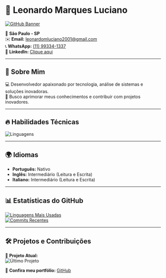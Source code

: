 # 🚀 Leonardo Marques Luciano  

[![GitHub Banner](https://github-readme-stats.vercel.app/api?username=LeooLuciano&show_icons=true&theme=radical)](https://github.com/LeooLuciano)  

📍 **São Paulo - SP**  
✉️ **Email:** [leonardomluciano2001@gmail.com](mailto:leonardomluciano2001@gmail.com)  
📞 **WhatsApp:** [(11) 99334-1337](https://wa.me/5511993341337)  
🔗 **LinkedIn:** [Clique aqui](https://www.linkedin.com/in/leonardo-m-bbb141166)  

---

## 📌 Sobre Mim  
💻 Desenvolvedor apaixonado por tecnologia, análise de sistemas e soluções inovadoras.  
🎯 Busco aprimorar meus conhecimentos e contribuir com projetos inovadores.  

---

## 🔥 Habilidades Técnicas  
![Linguagens](https://skillicons.dev/icons?i=java,js,html,css,c,python,mysql,postgres,linux,windows&theme=dark)  

---

## 🌍 Idiomas  
- **Português:** Nativo  
- **Inglês:** Intermediário (Leitura e Escrita)  
- **Italiano:** Intermediário (Leitura e Escrita)  

---

## 📊 Estatísticas do GitHub  
[![Linguagens Mais Usadas](https://github-readme-stats.vercel.app/api/top-langs/?username=LeooLuciano&layout=compact&theme=radical)](https://github.com/LeooLuciano)  
[![Commits Recentes](https://streak-stats.demolab.com/?user=LeooLuciano&theme=radical)](https://github.com/LeooLuciano)  

---

## 🛠️ Projetos e Contribuições  
🔗 **Projeto Atual:**  
![Último Projeto](https://img.shields.io/badge/Projeto%20Atual-Gestão%20de%20Transporte-blue?style=for-the-badge)  

🚀 **Confira meu portfólio:** [GitHub](https://github.com/LeooLuciano)  


